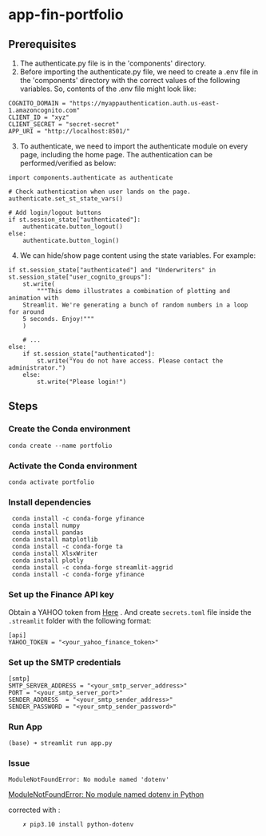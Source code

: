 # app-fin-portfolio

## Prerequisites

1) The authenticate.py file is in the 'components' directory.
2) Before importing the authenticate.py file, we need to create a .env file in the 'components' directory with the correct values of the following variables. So, contents of the .env file might look like:

```
COGNITO_DOMAIN = "https://myappauthentication.auth.us-east-1.amazoncognito.com"
CLIENT_ID = "xyz"
CLIENT_SECRET = "secret-secret"
APP_URI = "http://localhost:8501/"
```
3) To authenticate, we need to import the authenticate module on every page, including the home page. The authentication can be performed/verified as below:

```
import components.authenticate as authenticate

# Check authentication when user lands on the page.
authenticate.set_st_state_vars()

# Add login/logout buttons
if st.session_state["authenticated"]:
    authenticate.button_logout()
else:
    authenticate.button_login()
```
4) We can hide/show page content using the state variables. For example:
```
if st.session_state["authenticated"] and "Underwriters" in st.session_state["user_cognito_groups"]:
    st.write(
        """This demo illustrates a combination of plotting and animation with
    Streamlit. We're generating a bunch of random numbers in a loop for around
    5 seconds. Enjoy!"""
    )

    # ...
else:
    if st.session_state["authenticated"]:
        st.write("You do not have access. Please contact the administrator.")
    else:
        st.write("Please login!")
```

## Steps

### Create the Conda environment
```
conda create --name portfolio
```

### Activate the Conda environment
```
conda activate portfolio
```

###  Install dependencies
```
 conda install -c conda-forge yfinance
 conda install numpy
 conda install pandas
 conda install matplotlib
 conda install -c conda-forge ta 
 conda install XlsxWriter
 conda install plotly  
 conda install -c conda-forge streamlit-aggrid
 conda install -c conda-forge yfinance
```

###  Set up the Finance API key 
Obtain a YAHOO token from [Here](https://financeapi.net/) . And create ```secrets.toml``` file inside the ```.streamlit``` folder with the following format:
```
[api]
YAHOO_TOKEN = "<your_yahoo_finance_token>"
```
###  Set up the SMTP credentials 
```
[smtp]
SMTP_SERVER_ADDRESS = "<your_smtp_server_address>"
PORT = "<your_smtp_server_port>"
SENDER_ADDRESS  = "<your_smtp_sender_address>"
SENDER_PASSWORD = "<your_smtp_sender_password>"
```

###  Run App
```
(base) ➜ streamlit run app.py
```

### Issue
```
ModuleNotFoundError: No module named 'dotenv'
```
[ModuleNotFoundError: No module named dotenv in Python](https://bobbyhadz.com/blog/python-no-module-named-dotenv)

corrected with :

```
    ✗ pip3.10 install python-dotenv
```
